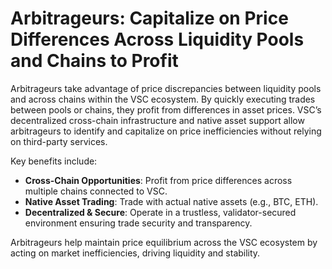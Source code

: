 # Arbitrageurs: Capitalize on Price Differences Across Liquidity Pools and Chains to Profit

Arbitrageurs take advantage of price discrepancies between liquidity pools and across chains within the VSC ecosystem. By quickly executing trades between pools or chains, they profit from differences in asset prices. VSC’s decentralized cross-chain infrastructure and native asset support allow arbitrageurs to identify and capitalize on price inefficiencies without relying on third-party services.

Key benefits include:

- **Cross-Chain Opportunities**: Profit from price differences across multiple chains connected to VSC.
- **Native Asset Trading**: Trade with actual native assets (e.g., BTC, ETH).
- **Decentralized & Secure**: Operate in a trustless, validator-secured environment ensuring trade security and transparency.

Arbitrageurs help maintain price equilibrium across the VSC ecosystem by acting on market inefficiencies, driving liquidity and stability.
